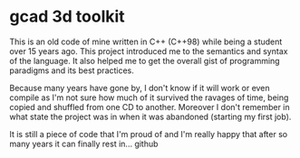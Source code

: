 # gcad 3d toolkit
This is an old code of mine written in C++ (C++98) while being a student over 15 years ago. This project introduced me to the semantics and syntax of the language. It also helped me to get the overall gist of programming paradigms and its best practices. 

Because many years have gone by, I don't know if it will work or even compile as I'm not sure how much of it survived the ravages of time, being copied and shuffled from one CD to another. Moreover I don't remember in what state the project was in when it was abandoned (starting my first job).

It is still a piece of code that I'm proud of and I'm really happy that after so many years it can finally rest in... github
